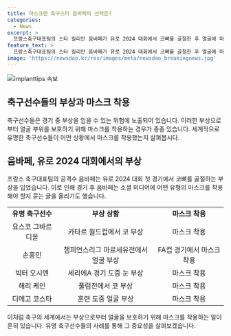 ```yaml
---
title: 마스크맨 축구스타 음바페의 선택은?
categories:
  - News
excerpt: >
  프랑스축구대표팀의 스타 킬리안 음바페가 유로 2024 대회에서 코뼈를 골절한 후 얼굴에 마스크를 착용하며 눈길을 끌고 있다. 그가 이에 대해 SNS를 통해 어떤 유형의 마스크를 착용해야 할지 묻는 글을 올리기도 했다. BBC는 마스크를 쓴 축구 선수들의 사례를 소개하며, 음바페와 함께 맨체스터 시티와 크로아티아 수비수 요스코 그바르디올, 토트넘의 손흥민, 나폴리의 빅터 오시멘 등의 사례를 소개했다. 이들은 부상 후 마스크를 착용하며 경기에 나선 경험이 있다.
feature_text: >
  프랑스축구대표팀의 스타 킬리안 음바페가 유로 2024 대회에서 코뼈를 골절한 후 얼굴에 마스크를 착용하며 눈길을 끌고 있다. 그가 이에 대해 SNS를 통해 어떤 유형의 마스크를 착용해야 할지 묻는 글을 올리기도 했다. BBC는 마스크를 쓴 축구 선수들의 사례를 소개하며, 음바페와 함께 맨체스터 시티와 크로아티아 수비수 요스코 그바르디올, 토트넘의 손흥민, 나폴리의 빅터 오시멘 등의 사례를 소개했다. 이들은 부상 후 마스크를 착용하며 경기에 나선 경험이 있다.
image: 'https://newsdao.kr/res/images/meta/newsdao_breakingnews.jpg'
---
```


<p><img src="https://newsdao.kr/res/images/meta/newsdao_breakingnews.jpg" alt="implanttips 속보" /></p>

<h2 data-ke-size="size26">축구선수들의 부상과 마스크 착용</h2>

<p data-ke-size="size16">축구선수들은 경기 중 부상을 입을 수 있는 위험에 노출되어 있습니다. 이러한 부상으로부터 얼굴 부위를 보호하기 위해 마스크를 착용하는 경우가 종종 있습니다. 세계적으로 유명한 축구선수들이 어떤 상황에서 마스크를 착용했는지 살펴봅시다.</p>

<h2 data-ke-size="size26">음바페, 유로 2024 대회에서의 부상</h2>

<p data-ke-size="size16">프랑스 축구대표팀의 공격수 음바페는 유로 2024 대회 첫 경기에서 코뼈를 골절하는 부상을 입었습니다. 이로 인해 경기 후 음바페는 소셜 미디어에 어떤 유형의 마스크를 착용해야 할지 묻는 글을 올리기도 했습니다.</p>

<table>
<tbody>
<tr>
<td style="text-align: center; height: 17px;"><b>유명 축구선수</b></td>
<td style="text-align: center; height: 17px;"><b>부상 상황</b></td>
<td style="text-align: center; height: 17px;"><b>마스크 착용</b></td>
</tr>
<tr>
<td style="text-align: center;">요스코 그바르디올</td>
<td style="text-align: center;">카타르 월드컵에서 코 부상</td>
<td style="text-align: center;">마스크 착용</td>
</tr>
<tr>
<td style="text-align: center;">손흥민</td>
<td style="text-align: center;">챔피언스리그 마르세유전에서 얼굴 부상</td>
<td style="text-align: center;">FA컵 경기에서 마스크 착용</td>
</tr>
<tr>
<td style="text-align: center;">빅터 오시멘</td>
<td style="text-align: center;">세리에A 경기 도중 눈 부상</td>
<td style="text-align: center;">마스크 착용</td>
</tr>
<tr>
<td style="text-align: center;">해리 케인</td>
<td style="text-align: center;">풀럼전에서 코 부상</td>
<td style="text-align: center;">마스크 착용</td>
</tr>
<tr>
<td style="text-align: center;">디에고 코스타</td>
<td style="text-align: center;">훈련 도중 얼굴 부상</td>
<td style="text-align: center;">마스크 착용</td>
</tr>
</tbody>
</table>

<p data-ke-size="size16">이처럼 축구의 세계에서는 부상으로부터 얼굴을 보호하기 위해 마스크를 착용하는 일이 흔히 있습니다. 유명 축구선수들의 사례를 통해 그 중요성을 살펴보겠습니다.</p>

